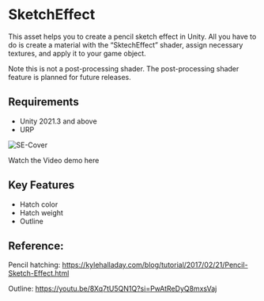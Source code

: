 # SketchEffect
This asset helps you to create a pencil sketch effect in Unity. All you have to do is create a material with the “SktechEffect” shader, assign necessary textures, and apply it to your game object. 

Note this is not a post-processing shader. The post-processing shader feature is planned for future releases.

## Requirements
- Unity 2021.3 and above
- URP

![SE-Cover](https://github.com/knowercoder/SketchEffect/assets/43854177/194f1a49-8d4a-4b88-8f08-d54f0b223d3b)

Watch the Video demo here

## Key Features
- Hatch color
- Hatch weight
- Outline

## Reference:
Pencil hatching: https://kylehalladay.com/blog/tutorial/2017/02/21/Pencil-Sketch-Effect.html

Outline: https://youtu.be/8Xq7tU5QN1Q?si=PwAtReDyQ8mxsVaj
